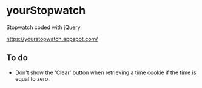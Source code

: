 # yourStopwatch
Stopwatch coded with jQuery.

https://yourstopwatch.appspot.com/

## To do
* Don't show the 'Clear' button when retrieving a time cookie if the time is equal to zero.

